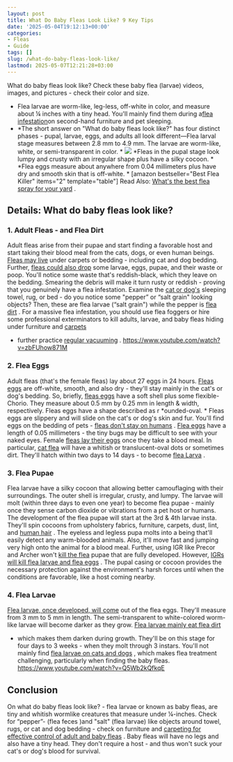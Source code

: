 ```yaml
---
layout: post
title: What Do Baby Fleas Look Like? 9 Key Tips
date: '2025-05-04T19:12:13+00:00'
categories:
- Fleas
- Guide
tags: []
slug: /what-do-baby-fleas-look-like/
lastmod: 2025-05-07T12:21:28+03:00
---
```


What do baby fleas look like? Check these baby flea (larvae) videos, images, and pictures - check their color and size.
- Flea larvae are worm-like, leg-less, off-white in color, and measure about ¼ inches with a tiny head. You'll mainly find them during a[flea infestation](https://www.canr.msu.edu/ipm/uploads/files/Fleas.pdf)on second-hand furniture and pet sleeping.
- *The short answer on "What do baby fleas look like?" has four distinct phases - pupal, larvae, eggs, and adults all look different—Flea larval stage measures between 2.8 mm to 4.9 mm. The larvae are worm-like, white, or semi-transparent in color. *
![](/assets/img/166/466239200.jpg)
*Fleas in the pupal stage look lumpy and crusty with an irregular shape plus have a silky cocoon. *
*Flea eggs measure about anywhere from 0.04 millimeters plus have dry and smooth skin that is off-white. *
[amazon bestseller="Best Flea Killer" items="2" template="table"]
Read Also:
[What's the best flea spray for your yard](https://pestpolicy.com/best-flea-spray-for-yard/)
.
## Details: What do baby fleas look like?
### 1. Adult Fleas - and Flea Dirt
Adult fleas arise from their pupae and start finding a favorable host and start taking their blood meal from the cats, dogs, or even human beings.
[Fleas may live](https://pestpolicy.com/where-do-fleas-live/)
under carpets or bedding - including cat and dog bedding. Further,
[fleas could also drop](https://pestpolicy.com/best-flea-drops-for-cats/)
some larvae, eggs, pupae, and their waste or poop.
You'll notice some waste that's reddish-black, which they leave on the bedding. Smearing the debris will make it turn rusty or reddish - proving that you genuinely have a flea infestation.
Examine the
[cat or dog's](https://pestpolicy.com/what-is-blep-in-pets-cats-and-dogs/)
sleeping towel, rug, or bed - do you notice some "pepper” or “salt grain" looking objects? Then, these are flea larvae (“salt grain") while the pepper is
[flea dirt](https://pestpolicy.com/what-is-flea-dirt/)
.
For a massive flea infestation, you should use flea foggers or hire some professional exterminators to kill adults, larvae, and baby fleas hiding under furniture and
[carpets](https://pestpolicy.com/can-fleas-live-in-carpets/)
- further practice
[regular vacuuming](https://pestpolicy.com/best-vacuum-for-fleas/)
.
https://www.youtube.com/watch?v=zbFUhow871M
### 2. Flea Eggs
Adult fleas (that's the female fleas) lay about 27 eggs in 24 hours.
[Fleas eggs](https://pestpolicy.com/what-do-flea-eggs-look-like/)
are off-white, smooth, and also dry - they'll stay mainly in the cat's or dog's bedding.
So, briefly,
[fleas eggs](https://pestpolicy.com/how-to-kill-flea-eggs/)
have a soft shell plus some flexible-Chorio. They measure about 0.5 mm by 0.25 mm in length & width, respectively. Fleas eggs have a shape described as r
*ounded-oval. *
Fleas eggs are slippery and will slide on the cat's or dog's skin and fur. You'll find eggs on the bedding of pets -
[fleas don't stay on humans](https://pestpolicy.com/do-fleas-stay-on-humans/)
.
[Flea eggs](https://pestpolicy.com/what-do-flea-eggs-look-like/)
have a length of 0.05 millimeters - the tiny bugs may be difficult to see with your naked eyes.
Female
[fleas lay their eggs](https://pestpolicy.com/flea-eggs-vs-dandruff/)
once they take a blood meal. In particular,
[cat flea](https://pestpolicy.com/best-flea-treatment-for-cats/)
will have a whitish or translucent-oval dots or sometimes dirt. They'll hatch within two days to 14 days - to become
[flea Larva](https://pestpolicy.com/what-do-flea-larvae-look-like/)
.
### 3. Flea Pupae
Flea larvae have a silky cocoon that allowing better camouflaging with their surroundings. The outer shell is irregular, crusty, and lumpy.
The larvae will molt (within three days to even one year) to become flea pupae - mainly once they sense carbon dioxide or vibrations from a pet host or humans.
The development of the flea pupae will start at the 3rd & 4th larvae insta. They'll spin cocoons from upholstery fabrics, furniture, carpets, dust, lint, and
[human hair](https://pestpolicy.com/can-fleas-live-in-human-hair/)
.
The eyeless and legless pupa molts into a being that'll easily detect any warm-blooded animals. Also, it'll move fast and jumping very high onto the animal for a blood meal.
Further, using IGR like Precor and Archer won't
[kill the flea](https://pestpolicy.com/how-to-kill-fleas-on-dogs-naturally-safe-and-fast/)
pupae that are fully developed. However,
[IGRs will kill flea larvae and flea eggs](https://pestpolicy.com/best-fogger-for-fleas/)
.
The pupal casing or cocoon provides the necessary protection against the environment's harsh forces until when the conditions are favorable, like a host coming nearby.
### 4. Flea Larvae
[Flea larvae, once developed, will come](https://pestpolicy.com/where-do-fleas-come-from/)
out of the flea eggs. They'll measure from 3 mm to 5 mm in length. The semi-transparent to white-colored worm-like larvae will become darker as they grow.
[Flea larvae mainly eat flea dirt](https://pestpolicy.com/what-do-flea-larvae-eat/)
- which makes them darken during growth. They'll be on this stage for four days to 3 weeks - when they molt through 3 instars.
You'll not mainly find
[flea larvae on cats and dogs](https://pestpolicy.com/can-dog-fleas-transfer-to-humans/)
, which makes flea treatment challenging, particularly when finding the baby fleas.
https://www.youtube.com/watch?v=Q5Wb2kQfkqE
## Conclusion
On what do baby fleas look like? - flea larvae or known as baby fleas, are tiny and whitish wormlike creatures that measure under ¼-inches.
Check for “pepper”- (flea feces )and "salt" (flea larvae) like objects around towel, rugs, or cat and dog bedding - check on furniture and
[carpeting for effective control of adult and baby fleas](https://pestpolicy.com/best-flea-carpet-powder/)
.
Baby fleas will have no legs and also have a tiny head. They don't require a host - and thus won't suck your cat's or dog's blood for survival.

